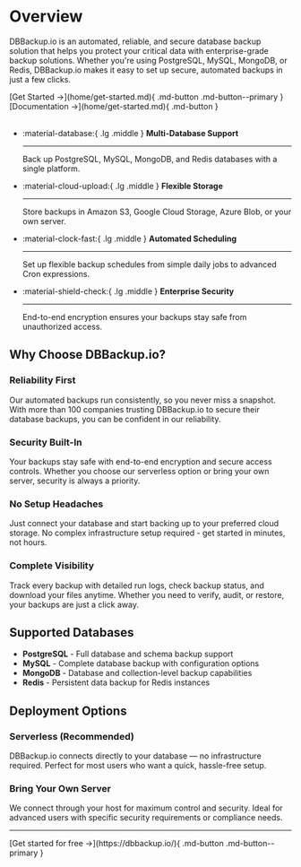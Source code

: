 # Overview

DBBackup.io is an automated, reliable, and secure database backup solution that helps you protect your critical data with enterprise-grade backup solutions. Whether you're using PostgreSQL, MySQL, MongoDB, or Redis, DBBackup.io makes it easy to set up secure, automated backups in just a few clicks.

<div class="center" markdown>
[Get Started →](home/get-started.md){ .md-button .md-button--primary } [Documentation →](home/get-started.md){ .md-button } 
</div>

<br>

<div class="grid cards" markdown>

-   :material-database:{ .lg .middle } __Multi-Database Support__

    ---

    Back up PostgreSQL, MySQL, MongoDB, and Redis databases with a single platform.

-   :material-cloud-upload:{ .lg .middle } __Flexible Storage__

    ---

    Store backups in Amazon S3, Google Cloud Storage, Azure Blob, or your own server.

-   :material-clock-fast:{ .lg .middle } __Automated Scheduling__

    ---

    Set up flexible backup schedules from simple daily jobs to advanced Cron expressions.

-   :material-shield-check:{ .lg .middle } __Enterprise Security__

    ---

    End-to-end encryption ensures your backups stay safe from unauthorized access.

</div>

## Why Choose DBBackup.io?

### Reliability First
Our automated backups run consistently, so you never miss a snapshot. With more than 100 companies trusting DBBackup.io to secure their database backups, you can be confident in our reliability.

### Security Built-In
Your backups stay safe with end-to-end encryption and secure access controls. Whether you choose our serverless option or bring your own server, security is always a priority.

### No Setup Headaches
Just connect your database and start backing up to your preferred cloud storage. No complex infrastructure setup required - get started in minutes, not hours.

### Complete Visibility
Track every backup with detailed run logs, check backup status, and download your files anytime. Whether you need to verify, audit, or restore, your backups are just a click away.

## Supported Databases

- **PostgreSQL** - Full database and schema backup support
- **MySQL** - Complete database backup with configuration options
- **MongoDB** - Database and collection-level backup capabilities
- **Redis** - Persistent data backup for Redis instances

## Deployment Options

### Serverless (Recommended)
DBBackup.io connects directly to your database — no infrastructure required. Perfect for most users who want a quick, hassle-free setup.

### Bring Your Own Server
We connect through your host for maximum control and security. Ideal for advanced users with specific security requirements or compliance needs.

---

<div class="center" markdown>
[Get started for free →](https://dbbackup.io/){ .md-button .md-button--primary }
</div>
